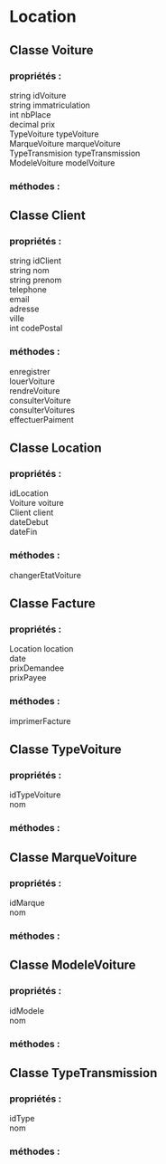 # Location
## Classe Voiture 
### propriétés : 
string idVoiture  
string immatriculation  
int nbPlace  
decimal prix  
TypeVoiture typeVoiture  
MarqueVoiture marqueVoiture  
TypeTransmision typeTransmission  
ModeleVoiture modelVoiture  

### méthodes :
   
## Classe Client
### propriétés : 
string idClient  
string nom  
string prenom  
telephone  
email  
adresse  
ville  
int codePostal  
### méthodes :
enregistrer  
louerVoiture  
rendreVoiture  
consulterVoiture  
consulterVoitures  
effectuerPaiment

## Classe Location
### propriétés : 
idLocation   
Voiture voiture  
Client client  
dateDebut    
dateFin  
### méthodes :
changerEtatVoiture

## Classe Facture
### propriétés : 
Location location  
date    
prixDemandee  
prixPayee  
### méthodes :
imprimerFacture

## Classe TypeVoiture
### propriétés : 
idTypeVoiture  
nom  
### méthodes :


## Classe MarqueVoiture
### propriétés : 
idMarque  
nom  
### méthodes :

## Classe ModeleVoiture
### propriétés : 
idModele  
nom  
### méthodes :

## Classe TypeTransmission
### propriétés : 
idType  
nom  
### méthodes :

